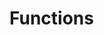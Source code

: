 # Functions

<!-- 
Everything related to a function
IIFE
-->


<!--
Functions are object functions combos

function hello() {
  console.log('Hello');
}

hello.sayHi = function() {
  console.log('Hi');
}

hello.someProperty = 'propertyValue';


console.log(hello)

hello();

hello.sayHi();

//
[Function: hello] { sayHi: [Function], someProperty: 'propertyValue' }
Hello
Hi
-->